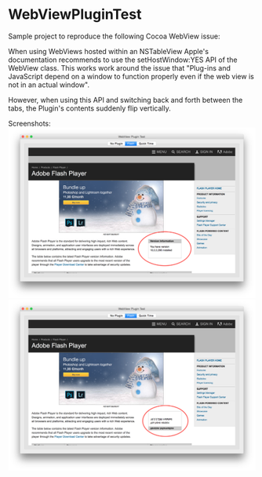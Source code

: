 # WebViewPluginTest

Sample project to reproduce the following Cocoa WebView issue:

When using WebViews hosted within an NSTableView Apple's documentation recommends to use the setHostWindow:YES API of the WebView class. This works work around the issue that "Plug-ins and JavaScript depend on a window to function properly even if the web view is not in an actual window".

However, when using this API and switching back and forth between the tabs, the Plugin's contents suddenly flip vertically.

Screenshots:
![Before Switching Tab](https://raw.githubusercontent.com/lemonmojo/WebViewPluginTest/master/Screenshots/WebView_Good.png "Before Switching Tab")
![After Switching Tab](https://raw.githubusercontent.com/lemonmojo/WebViewPluginTest/master/Screenshots/WebView_Bad.png)
